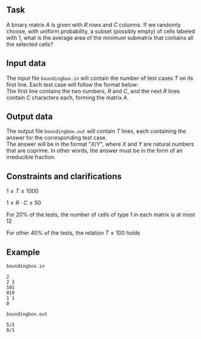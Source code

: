 ## Task

A binary matrix $A$ is given with $R$ rows and $C$ columns. If we randomly choose, with uniform probability, a subset (possibly empty) of cells labeled with $1$, what is the average area of the minimum submatrix that contains all the selected cells?

## Input data

The input file `boundingbox.in` will contain the number of test cases $T$ on its first line. Each test case will follow the format below:  
The first line contains the two numbers, $R$ and $C$, and the next $R$ lines contain $C$ characters each, forming the matrix $A$.

## Output data

The output file `boundingbox.out` will contain $T$ lines, each containing the answer for the corresponding test case.  
The answer will be in the format "$X/Y$", where $X$ and $Y$ are natural numbers that are coprime. In other words, the answer must be in the form of an irreducible fraction.

## Constraints and clarifications

$1 \leq T \leq 1000$

$1 \leq R \cdot C \leq 50$

For $20 \%$ of the tests, the number of cells of type $1$ in each matrix is at most $12$ 

For other $40 \%$ of the tests, the relation $T \leq 100$ holds

## Example

`boundingbox.in`
```
2
2 3
101
010
1 1
0
```

`boundingbox.out`
```
5/2
0/1
```